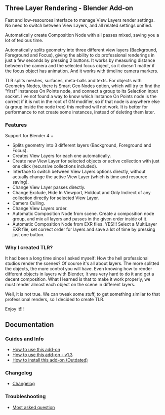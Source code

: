 ## Three Layer Rendering - Blender Add-on

Fast and low-resources interface to manage View Layers render settings. No need to switch between View Layers, and all related settings unified.

Automatically create Composition Node with all passes mixed, saving you a lot of tedious time.

Automatically splits geometry into three different view layers (Background, Foreground and Focus), giving the ability to do professional renderings in just a few seconds by pressing 2 buttons. It works by measuring distance between the camera and the selected focus object, so it doesn't matter if the focus object has animation. And it works with timeline camera markers.

TLR splits meshes, surfaces, meta-balls and texts. For objects with Geometry Nodes, there is Smart Geo Nodes option, which will try to find the "first" Instances On Points node, and connect a group to its Selection input socket. I've not found a way to know which Instance On Points node is the correct if it is not in the root of GN modifier, so if that node is anywhere else (a group inside the node tree) this method will not work. It is better for performance to not create some instances, instead of deleting them later.

### Features

Support for Blender 4 +
- Splits geometry into 3 different layers (Background, Foreground and Focus).
- Creates View Layers for each one automatically.
- Create new View Layer for selected objects or active collection with just one click (recursive collections included).
- Interface to switch between View Layers options directly, without actually change the active View Layer (which is time and resource saving).
- Change View Layer passes directly.
- Change Exclude, Hide In Viewport, Holdout and Only Indirect of any collection directly for selected View Layer.
- Camera Culling.
- Change View Layers order.
- Automatic Composition Node from scene. Create a composition node group, and mix all layers and passes in the given order inside of it. 
- Automatic Composition Node from EXR files. YES!!! Select a MultiLayer EXR file, set correct order for layers and save a lot of time by pressing just one button.


### Why I created TLR?

It had been a long time since I asked myself: How the hell professional studios render the scenes? Of course it's all about layers. The more splitted the objects, the more control you will have. Even knowing how to render different objects in layers with Blender, It was very hard to do it and get a decent composition. What I learned is that to make it work properly, we must render almost each object on the scene in different layers. 

Well, it is not true. We can tweak some stuff, to get something similar to that professional renders, so I decided to create TLR.

Enjoy it!!!


## Documentation

### Guides and Info

- [How to use this add-on](https://github.com/OlyDJ/ThreeLayerRendering/wiki/How-to-use-this-addon)
- [How to use this add-on - v1.3](https://github.com/OlyDJ/ThreeLayerRendering/wiki/How-to-use-this-add%E2%80%90on-v1.3)
- [How to install this add-on (Outdated)](https://github.com/OlyDJ/ThreeLayerRendering/wiki/How-to-install-this-addon)

### Changelog

- [Changelog](https://github.com/OlyDJ/ThreeLayerRendering/wiki/Changelog)

### Troubleshooting

- [Most asked question](https://github.com/OlyDJ/ThreeLayerRendering/wiki/Most-asked-questions)



